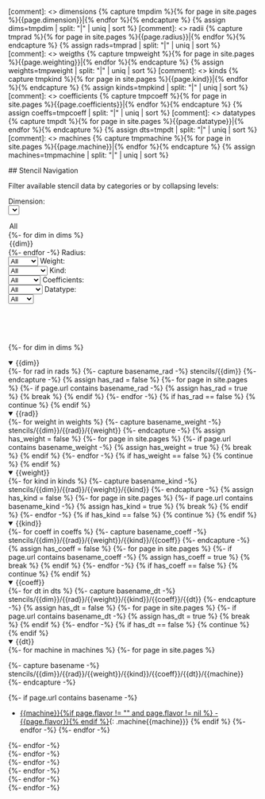 
[comment]: <> dimensions
{% capture tmpdim %}{% for page in site.pages %}{{page.dimension}}|{% endfor %}{% endcapture %}
{% assign dims=tmpdim | split: "|" | uniq | sort %}
[comment]: <> radii
{% capture tmprad %}{% for page in site.pages %}{{page.radius}}|{% endfor %}{% endcapture %}
{% assign rads=tmprad | split: "|" | uniq | sort %}
[comment]: <> weigths
{% capture tmpweight %}{% for page in site.pages %}{{page.weighting}}|{% endfor %}{% endcapture %}
{% assign weights=tmpweight | split: "|" | uniq | sort %}
[comment]: <> kinds
{% capture tmpkind %}{% for page in site.pages %}{{page.kind}}|{% endfor %}{% endcapture %}
{% assign kinds=tmpkind | split: "|" | uniq | sort %}
[comment]: <> coefficients
{% capture tmpcoeff %}{% for page in site.pages %}{{page.coefficients}}|{% endfor %}{% endcapture %}
{% assign coeffs=tmpcoeff | split: "|" | uniq | sort %}
[comment]: <> datatypes
{% capture tmpdt %}{% for page in site.pages %}{{page.datatype}}|{% endfor %}{% endcapture %}
{% assign dts=tmpdt | split: "|" | uniq | sort %}
[comment]: <> machines
{% capture tmpmachine %}{% for page in site.pages %}{{page.machine}}|{% endfor %}{% endcapture %}
{% assign machines=tmpmachine | split: "|" | uniq | sort %}

<div markdown="1" id="navigation">
## Stencil Navigation

Filter available stencil data by categories or by collapsing levels:

<span class="nav-selection">Dimension:<br/>
<select class="select_dims nav-selection-dropdowns">
<option value="all" selected="selected">All</option>
{%- for dim in dims %}
<option value="dim{{dim}}">{{dim}}</option>
{%- endfor -%}
</select>
</span>
<span class="nav-selection">Radius:<br/>
<select class="select_rads nav-selection-dropdowns" onchange="toggle_visibility(this.options[this.selectedIndex].value)">
<option value="radall" selected="selected">All</option>
{%- for rad in rads %}
<option value="rad{{rad}}">{{rad}}</option>
{%- endfor -%}
</select>
</span>
<span class="nav-selection">Weight:<br/>
<select class="select_weights nav-selection-dropdowns" onchange="toggle_visibility(this.options[this.selectedIndex].value)">
<option value="weightall" selected="selected">All</option>
{%- for weight in weights %}
<option value="weight{{weight}}">{{weight}}</option>
{%- endfor -%}
</select>
</span>
<span class="nav-selection">Kind:<br/>
<select class="select_kinds nav-selection-dropdowns" onchange="toggle_visibility(this.options[this.selectedIndex].value)">
<option value="kindall" selected="selected">All</option>
{%- for kind in kinds %}
<option value="kind{{kind}}">{{kind}}</option>
{%- endfor -%}
</select>
</span>
<span class="nav-selection">Coefficients:<br/>
<select class="select_coeffs nav-selection-dropdowns" onchange="toggle_visibility(this.options[this.selectedIndex].value)">
<option value="coeffall" selected="selected">All</option>
{%- for coeff in coeffs %}
<option value="coeff{{coeff}}">{{coeff}}</option>
{%- endfor -%}
</select>
</span>
<span class="nav-selection">Datatype:<br/>
<select class="select_dts nav-selection-dropdowns" onchange="toggle_visibility(this.options[this.selectedIndex].value)">
<option value="dtall" selected="selected">All</option>
{%- for dt in dts %}
<option value="dt{{dt}}">{{dt}}</option>
{%- endfor -%}
</select>
</span>
<!-- <select class="select_machines" onchange="toggle_visibility(this.options[this.selectedIndex].value)">
<option value="machineall" selected="selected">All</option>
{%- for machine in machines %}
<option value="machine{{machine}}">{{machine}}</option>
{%- endfor -%}
</select> -->

<br /><br /><br />

<script>
function toggle_visibility(option) {
	var name = "";
	if (String(option).startsWith("dim")) {
		name = "dim"
	} else if (String(option).startsWith("rad")) {
		name = "rad"
	} else if (String(option).startsWith("weight")) {
		name = "weight"
	} else if (String(option).startsWith("kind")) {
		name = "kind"
	} else if (String(option).startsWith("coeff")) {
		name = "coeff"
	} else if (String(option).startsWith("dt")) {
		name = "dt"
	} else if (String(option).startsWith("machine")) {
		name = "machine"
	}

	if (String(option).endsWith("all")) {
		$("[class^="+name+"]").css("display","block");
	} else {
		$("[class^="+name+"]").css("display","none");
		$("."+String(option)).css("display","block");
	}
}
</script>


{%- for dim in dims %}
<details class="dim{{dim}}" open>
<summary>{{dim}}</summary>
{%- for rad in rads %}
{%- capture basename_rad -%}
stencils/{{dim}}
{%- endcapture -%}
{% assign has_rad = false %}
{%- for page in site.pages %}
{%- if page.url contains basename_rad -%}
{% assign has_rad = true %}
{% break %}
{% endif %}
{%- endfor -%}
{% if has_rad == false %}
{% continue %}
{% endif %}
<details class="rad{{rad}}" open>
<summary>{{rad}}</summary>
{%- for weight in weights %}
{%- capture basename_weight -%}
stencils/{{dim}}/{{rad}}/{{weight}}
{%- endcapture -%}
{% assign has_weight = false %}
{%- for page in site.pages %}
{%- if page.url contains basename_weight -%}
{% assign has_weight = true %}
{% break %}
{% endif %}
{%- endfor -%}
{% if has_weight == false %}
{% continue %}
{% endif %}
<details class="weight{{weight}}" open>
<summary>{{weight}}</summary>
{%- for kind in kinds %}
{%- capture basename_kind -%}
stencils/{{dim}}/{{rad}}/{{weight}}/{{kind}}
{%- endcapture -%}
{% assign has_kind = false %}
{%- for page in site.pages %}
{%- if page.url contains basename_kind -%}
{% assign has_kind = true %}
{% break %}
{% endif %}
{%- endfor -%}
{% if has_kind == false %}
{% continue %}
{% endif %}
<details class="kind{{kind}}" open>
<summary>{{kind}}</summary>
{%- for coeff in coeffs %}
{%- capture basename_coeff -%}
stencils/{{dim}}/{{rad}}/{{weight}}/{{kind}}/{{coeff}}
{%- endcapture -%}
{% assign has_coeff = false %}
{%- for page in site.pages %}
{%- if page.url contains basename_coeff -%}
{% assign has_coeff = true %}
{% break %}
{% endif %}
{%- endfor -%}
{% if has_coeff == false %}
{% continue %}
{% endif %}
<details class="coeff{{coeff}}" open>
<summary>{{coeff}}</summary>
{%- for dt in dts %}
{%- capture basename_dt -%}
stencils/{{dim}}/{{rad}}/{{weight}}/{{kind}}/{{coeff}}/{{dt}}
{%- endcapture -%}
{% assign has_dt = false %}
{%- for page in site.pages %}
{%- if page.url contains basename_dt -%}
{% assign has_dt = true %}
{% break %}
{% endif %}
{%- endfor -%}
{% if has_dt == false %}
{% continue %}
{% endif %}
<details class="dt{{dt}}" markdown="1" open>
<summary>{{dt}}</summary>
{%- for machine in machines %}
{%- for page in site.pages %}

{%- capture basename -%}
stencils/{{dim}}/{{rad}}/{{weight}}/{{kind}}/{{coeff}}/{{dt}}/{{machine}}
{%- endcapture -%}

{%- if page.url contains basename -%}
  - [{{machine}}{%if page.flavor != "" and page.flavor != nil %} - {{page.flavor}}{% endif %}]({{site.baseurl}}{{page.url}}){: .machine{{machine}}}
{% endif %}
{%- endfor -%}
{%- endfor -%}
</details>
{%- endfor -%}
</details>
{%- endfor -%}
</details>
{%- endfor -%}
</details>
{%- endfor -%}
</details>
{%- endfor -%}
</details>
{%- endfor -%}

</div>
